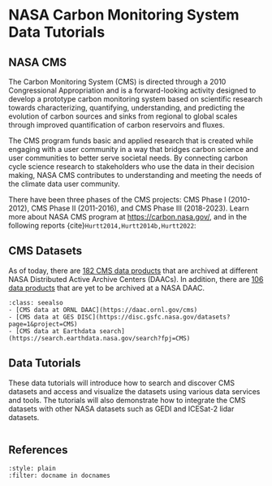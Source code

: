 # NASA Carbon Monitoring System Data Tutorials

## NASA CMS
The Carbon Monitoring System (CMS) is directed through a 2010 Congressional Appropriation and 
is a forward-looking activity designed to develop a prototype carbon monitoring system based on 
scientific research towards characterizing, quantifying, understanding, and predicting the 
evolution of carbon sources and sinks from regional to global scales through improved 
quantification of carbon reservoirs and fluxes. 

The CMS program funds basic and applied research that is created while engaging with a user 
community in a way that bridges carbon science and user communities to better serve societal needs.
By connecting carbon cycle science research to stakeholders who use the data in their 
decision making, NASA CMS contributes to understanding and meeting the needs of the climate 
data user community.

There have been three phases of the CMS projects: CMS Phase I (2010-2012), CMS Phase II (2011-2016), and
CMS Phase III (2018-2023). Learn more about NASA CMS program at https://carbon.nasa.gov/, and 
in the following reports {cite}`Hurtt2014,Hurtt2014b,Hurtt2022`:

## CMS Datasets

As of today, there are [182 CMS data products](https://carbon.nasa.gov/cgi-bin/available_archived_products.pl) 
that are archived at different NASA Distributed Active Archive Centers (DAACs). In addition, there are 
[106 data products](https://carbon.nasa.gov/cgi-bin/available_archived_products.pl#avail) that are yet to be
archived at a NASA DAAC.

```{admonition} NASA CMS Data Availability
:class: seealso
- [CMS data at ORNL DAAC](https://daac.ornl.gov/cms)
- [CMS data at GES DISC](https://disc.gsfc.nasa.gov/datasets?page=1&project=CMS)
- [CMS data at Earthdata search](https://search.earthdata.nasa.gov/search?fpj=CMS)
```

## Data Tutorials
These data tutorials will introduce how to search and discover CMS datasets and access and visualize the datasets using various
data services and tools. The tutorials will also demonstrate how to integrate the CMS datasets with other 
NASA datasets such as GEDI and ICESat-2 lidar datasets.

```{tableofcontents}
```

## References
```{bibliography}
:style: plain
:filter: docname in docnames
```